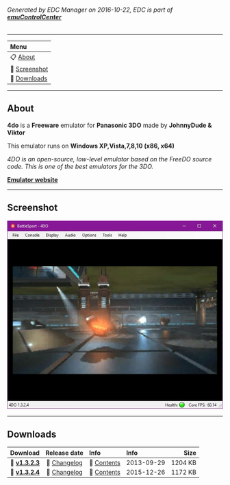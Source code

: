 ###### Generated by EDC Manager on 2016-10-22, EDC is part of [**emuControlCenter**](https://github.com/PhoenixInteractiveNL/emuControlCenter/wiki)
***
| **Menu** |
|:---------|
| :clipboard: [About](#about) |
| :sunrise: [Screenshot](#screenshot) |
| :floppy_disk: [Downloads](#downloads) |
***
## About
**4do** is a **Freeware** emulator for **Panasonic 3DO** made by **JohnnyDude & Viktor**

This emulator runs on **Windows XP,Vista,7,8,10 (x86, x64)**

_4DO is an open-source, low-level emulator based on the FreeDO source code. This is one of the best emulators for the 3DO._

[**Emulator website**](https://fourdo.com)
***
## Screenshot
![](https://raw.githubusercontent.com/PhoenixInteractiveNL/edc-masterhook/master/downloadhooks/4do/4do_screen.jpg)
***
## Downloads
| Download | Release date  | Info       | Info       | Size       |
|:---------|:-------------:|:-----------|:-----------|-----------:|
| :floppy_disk: [**v1.3.2.3**](https://github.com/PhoenixInteractiveNL/edc-repo0001/raw/master/4do/1.3.2.3.7z) | :page_facing_up: [Changelog](https://github.com/PhoenixInteractiveNL/edc-repo0001/raw/master/4do/1.3.2.3_changelog.txt) | :mag_right: [Contents](https://github.com/PhoenixInteractiveNL/edc-repo0001/raw/master/4do/1.3.2.3_contents.txt) | 2013-09-29 | 1204 KB |
| :floppy_disk: [**v1.3.2.4**](https://github.com/PhoenixInteractiveNL/edc-repo0001/raw/master/4do/1.3.2.4.7z) | :page_facing_up: [Changelog](https://github.com/PhoenixInteractiveNL/edc-repo0001/raw/master/4do/1.3.2.4_changelog.txt) | :mag_right: [Contents](https://github.com/PhoenixInteractiveNL/edc-repo0001/raw/master/4do/1.3.2.4_contents.txt) | 2015-12-26 | 1172 KB |
